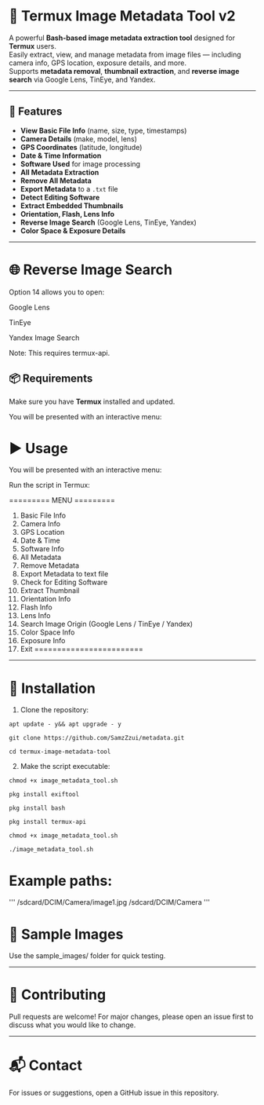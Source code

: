 # 📸 Termux Image Metadata Tool v2

A powerful **Bash-based image metadata extraction tool** designed for **Termux** users.  
Easily extract, view, and manage metadata from image files — including camera info, GPS location, exposure details, and more.  
Supports **metadata removal**, **thumbnail extraction**, and **reverse image search** via Google Lens, TinEye, and Yandex.

---

## 🚀 Features
- **View Basic File Info** (name, size, type, timestamps)
- **Camera Details** (make, model, lens)
- **GPS Coordinates** (latitude, longitude)
- **Date & Time Information**
- **Software Used** for image processing
- **All Metadata Extraction**
- **Remove All Metadata**
- **Export Metadata** to a `.txt` file
- **Detect Editing Software**
- **Extract Embedded Thumbnails**
- **Orientation, Flash, Lens Info**
- **Reverse Image Search** (Google Lens, TinEye, Yandex)
- **Color Space & Exposure Details**

---

# 🌐 Reverse Image Search

Option 14 allows you to open:

Google Lens

TinEye

Yandex Image Search


Note: This requires termux-api.

## 📦 Requirements

Make sure you have **Termux** installed and updated.

You will be presented with an interactive menu:

# ▶️ Usage

You will be presented with an interactive menu:

Run the script in Termux:

========= MENU =========
1. Basic File Info
2. Camera Info
3. GPS Location
4. Date & Time
5. Software Info
6. All Metadata
7. Remove Metadata
8. Export Metadata to text file
9. Check for Editing Software
10. Extract Thumbnail
11. Orientation Info
12. Flash Info
13. Lens Info
14. Search Image Origin (Google Lens / TinEye / Yandex)
15. Color Space Info
16. Exposure Info
17. Exit
========================

---

# 🔧 Installation

1. Clone the repository:
```
apt update - y&& apt upgrade - y
```
```
git clone https://github.com/SamzZzui/metadata.git
```
```
cd termux-image-metadata-tool
```
2. Make the script executable:
```
chmod +x image_metadata_tool.sh
```

```
pkg install exiftool
```
```
pkg install bash
```
```
pkg install termux-api
```
```
chmod +x image_metadata_tool.sh
```
```
./image_metadata_tool.sh
```

# Example paths:
'''
/sdcard/DCIM/Camera/image1.jpg
/sdcard/DCIM/Camera
'''
# 📂 Sample Images

Use the sample_images/ folder for quick testing.

---

# 🤝 Contributing

Pull requests are welcome!
For major changes, please open an issue first to discuss what you would like to change.


---

# 📬 Contact

For issues or suggestions, open a GitHub issue in this repository.